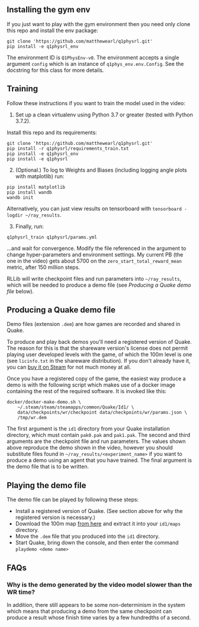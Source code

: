 ## Installing the gym env

If you just want to play with the gym environment then you need only clone this repo and install the env package:

```
git clone 'https://github.com/matthewearl/q1physrl.git'
pip install -e q1physrl_env
```

The environment ID is `Q1PhysEnv-v0`.  The environment accepts a single argument `config` which is an instance of
`q1phys_env.env.Config`.  See the docstring for this class for more details.


## Training

Follow these instructions if you want to train the model used in the video:

1. Set up a clean virtualenv using Python 3.7 or greater (tested with Python 3.7.2).

Install this repo and its requirements:
```
git clone 'https://github.com/matthewearl/q1physrl.git'
pip install -r q1physrl/requirements_train.txt
pip install -e q1physrl_env
pip install -e q1physrl
```

2. (Optional.) To log to Weights and Biases (including logging angle plots with matplotlib) run:

```
pip install matplotlib
pip install wandb
wandb init
```
Alternatively, you can just view results on tensorboard with `tensorboard -logdir ~/ray_results`.

3. Finally, run:

```
q1physrl_train q1physrl/params.yml
```

...and wait for convergence.  Modify the file referenced in the argument to change hyper-parameters and environment
settings.  My current PB (the one in the video) gets about 5700 on the `zero_start_total_reward_mean` metric, after 150
million steps.

RLLib will write checkpoint files and run parameters into `~/ray_results`, which will be needed to produce a demo file
(see *Producing a Quake demo file* below).


## Producing a Quake demo file

Demo files (extension `.dem`) are how games are recorded and shared in Quake.

To produce and play back demos you'll need a registered version of Quake.  The reason for this is that the shareware
version's license does not permit playing user developed levels with the game, of which the 100m level is one (see
`licinfo.txt` in the shareware distribution).  If you don't already have it, you can [buy it on
Steam](https://store.steampowered.com/app/2310/QUAKE/) for not much money at all.

Once you have a registered copy of the game, the easiest way produce a demo is with the following script which makes use
of a docker image containing the rest of the required software.  It is invoked like this:

```
docker/docker-make-demo.sh \
    ~/.steam/steam/steamapps/common/Quake/Id1/ \
    data/checkpoints/wr/checkpoint data/checkpoints/wr/params.json \
    /tmp/wr.dem
```

The first argument is the `id1` directory from your Quake installation directory, which must contain `pak0.pak` and
`pak1.pak`.  The second and third arguments are the checkpoint file and run parameters.  The values shown above
reproduce the demo shown in the video, however you should substitute files found in `~/ray_results/<experiment_name>` if
you want to produce a demo using an agent that you have trained.  The final argument is the demo file that is to be
written.


## Playing the demo file

The demo file can be played by following these steps:
- Install a registered version of Quake. (See section above for why the registered version is necessary.)
- Download the 100m map [from here](http://quake.speeddemosarchive.com/quake/maps/100m.zip) and extract it into your
  `id1/maps` directory.
- Move the `.dem` file that you produced into the `id1` directory.
- Start Quake, bring down the console, and then enter the command `playdemo <demo name>`


## FAQs

### Why is the demo generated by the video model slower than the WR time?

In addition, there still appears to be some non-determinism in the system which means that producing a demo from the
same checkpoint can produce a result whose finish time varies by a few hundredths of a second.
